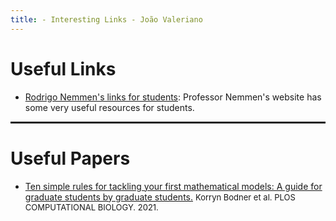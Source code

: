 ```yaml
---
title: - Interesting Links - João Valeriano
---
```


<h1>Useful Links</h1>

<!-- <hr noshade> -->

* <a target="_blank" href="https://rodrigonemmen.com/links/links-for-students/">Rodrigo Nemmen's links for students</a>:
Professor Nemmen's website has some very useful resources for students.

<hr style="border: 1px solid" noshade>

<h1>Useful Papers</h1>

* <a target="_blank" href="https://journals.plos.org/ploscompbiol/article?id=10.1371/journal.pcbi.1008539">Ten simple rules for tackling your first mathematical models: A guide for graduate students by graduate students.</a>
<font size=2>Korryn Bodner et al. PLOS COMPUTATIONAL BIOLOGY. 2021.</font>
